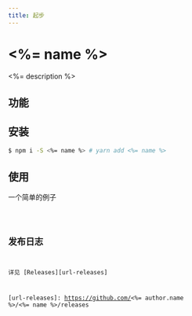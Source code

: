 ```yaml
---
title: 起步
---
```


# <%= name %>

<%= description %>

## 功能

## 安装

``` bash
$ npm i -S <%= name %> # yarn add <%= name %>
```

## 使用

一个简单的例子

<code src="../examples/basis.tsx" />

## 发布日志

详见 [Releases][url-releases]

[url-releases]: https://github.com/<%= author.name %>/<%= name %>/releases
